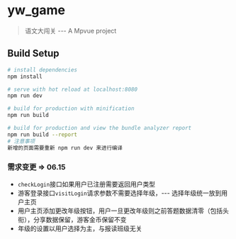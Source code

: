 # yw_game

> 语文大闯关  --- A Mpvue project 

## Build Setup

``` bash
# install dependencies
npm install

# serve with hot reload at localhost:8080
npm run dev

# build for production with minification
npm run build

# build for production and view the bundle analyzer report
npm run build --report
# 注意事项
新增的页面需要重新 npm run dev 来进行编译
```
### 需求变更 => 06.15
 * `checkLogin`接口如果用户已注册需要返回用户类型
 * 游客登录接口`visitLogin`请求参数不需要选择年级，--- 选择年级统一放到用户主页
 * 用户主页添加更改年级按钮，用户一旦更改年级则之前答题数据清零（包括头衔），分享数据保留，游客金币保留不变
 * 年级的设置以用户选择为主，与报读班级无关
